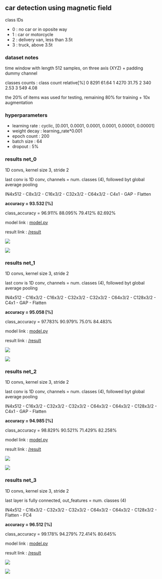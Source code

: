 ## car detection using magnetic field

class IDs
- 0 : no car or in oposite way
- 1 : car or motorcycle
- 2 : delivery van, less than 3.5t
- 3 : truck, above 3.5t


### dataset notes
time window with length 512 samples, on three axis (XYZ) + padding dummy channel

classes counts : 
class		count		relative[%]
0 		 8291 		 61.64
1 		 4270 		 31.75
2 		 340 		 2.53
3 		 549 		 4.08

the 20% of items was used for testing, remaining 80% for training + 10x augmentation

### hyperparameters

- learning rate : cyclic,  [0.001, 0.0001, 0.0001, 0.0001, 0.00001, 0.00001]
- weight decay  : learning_rate*0.001
- epoch count : 200
- batch size  : 64
- dropout     : 5%



### results net_0

1D convs, kernel size 3, stride 2

last conv is 1D conv, channels = num. classes (4), followed byt global average pooling

IN4x512 - C8x3/2 - C16x3/2 - C32x3/2 - C64x3/2 - C4x1 - GAP - Flatten

**accuracy   = 93.532 [%]**

class_accuracy = 96.911%   88.095%   79.412%   82.692%   

model link : [model.py](models/magnetometer_net_0/model.py)

result link : [/result](models/magnetometer_net_0/result)

![](models/magnetometer_net_0/result/loss_progress.png)

![](models/magnetometer_net_0/result/accuracy_progress.png)




### results net_1

1D convs, kernel size 3, stride 2

last conv is 1D conv, channels = num. classes (4), followed byt global average pooling

IN4x512 - C16x3/2 - C16x3/2 - C32x3/2 - C32x3/2 - C64x3/2 - C128x3/2 - C4x1 - GAP - Flatten

**accuracy   = 95.058 [%]**

class_accuracy = 97.783%   90.979%   75.0%   84.483%   


model link : [model.py](models/magnetometer_net_1/model.py)

result link : [/result](models/magnetometer_net_1/result)

![](models/magnetometer_net_1/result/loss_progress.png)

![](models/magnetometer_net_1/result/accuracy_progress.png)




### results net_2
 
1D convs, kernel size 3, stride 2

last conv is 1D conv, channels = num. classes (4), followed byt global average pooling

IN4x512 - C16x3/2 - C32x3/2 - C32x3/2 - C64x3/2 - C64x3/2 - C128x3/2 - C4x1 - GAP - Flatten

**accuracy   = 94.985 [%]**

class_accuracy = 98.829%   90.521%   71.429%   82.258%   



model link : [model.py](models/magnetometer_net_2/model.py)

result link : [/result](models/magnetometer_net_2/result)

![](models/magnetometer_net_2/result/loss_progress.png)

![](models/magnetometer_net_2/result/accuracy_progress.png)



### results net_3
 
1D convs, kernel size 3, stride 2

last layer is fully connected, out_features = num. classes (4)

IN4x512 - C16x3/2 - C32x3/2 - C32x3/2 - C64x3/2 - C64x3/2 - C128x3/2 - Flatten - FC4

**accuracy   = 96.512 [%]**

class_accuracy = 99.178%   94.279%   72.414%   80.645%   
 

model link : [model.py](models/magnetometer_net_3/model.py)

result link : [/result](models/magnetometer_net_3/result)

![](models/magnetometer_net_3/result/loss_progress.png)

![](models/magnetometer_net_3/result/accuracy_progress.png)
